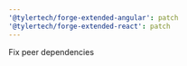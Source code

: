 ```yaml
---
'@tylertech/forge-extended-angular': patch
'@tylertech/forge-extended-react': patch
---
```


Fix peer dependencies
